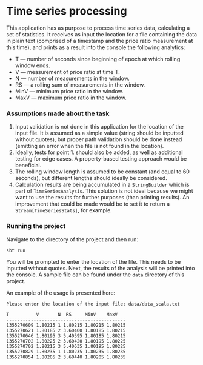 # Time series processing

This application has as purpose to process time series data, calculating a set of statistics.
It receives as input the location for a file containing the data in plain text (comprised of a timestamp and the price ratio measurement at this time), and prints as a result into the console the following analytics:
- T — number of seconds since beginning of epoch at which rolling window ends.
- V — measurement of price ratio at time T.
- N — number of measurements in the window.
- RS — a rolling sum of measurements in the window.
- MinV — minimum price ratio in the window.
- MaxV — maximum price ratio in the window.

### Assumptions made about the task
1. Input validation is not done in this application for the location of the input file. It is assumed as a simple value (string should be inputted without quotes), but proper path validation should be done instead (emitting an error when the file is not found in the location).
2. Ideally, tests for point 1. should also be added, as well as additional testing for edge cases. A property-based testing approach would be beneficial.
3. The rolling window length is assumed to be constant (and equal to 60 seconds), but different lengths should ideally be considered.
4. Calculation results are being accumulated in a `StringBuilder` which is part of `TimeSeriesAnalysis`. This solution is not ideal because we might want to use the results for further purposes (than printing results). An improvement that could be made would be to set it to return a `Stream[TimeSeriesStats]`, for example.

### Running the project
Navigate to the directory of the project and then run:
```
sbt run
```
You will be prompted to enter the location of the file. This needs to be inputted without quotes.
Next, the results of the analysis will be printed into the console. A sample file can be found under the `data` directory of this project.

An example of the usage is presented here:
```
Please enter the location of the input file: data/data_scala.txt

T 		   V 	   N  RS 	 MinV 	 MaxV 
--------------------------------------------
1355270609 1.80215 1 1.80215 1.80215 1.80215 
1355270621 1.80185 2 3.60400 1.80185 1.80215 
1355270646 1.80195 3 5.40595 1.80185 1.80215 
1355270702 1.80225 2 3.60420 1.80195 1.80225 
1355270702 1.80215 3 5.40635 1.80195 1.80225 
1355270829 1.80235 1 1.80235 1.80235 1.80235 
1355270854 1.80205 2 3.60440 1.80205 1.80235 
```
